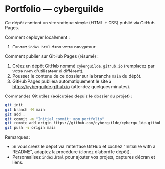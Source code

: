 # Portfolio — cyberguilde

Ce dépôt contient un site statique simple (HTML + CSS) publié via GitHub Pages.

Comment déployer localement :
1. Ouvrez `index.html` dans votre navigateur.

Comment publier sur GitHub Pages (résumé) :
1. Créez un dépôt GitHub nommé `cyberguilde.github.io` (remplacez par votre nom d'utilisateur si différent).
2. Poussez le contenu de ce dossier sur la branche `main` du dépôt.
3. GitHub Pages publiera automatiquement le site à https://cyberguilde.github.io (attendez quelques minutes).

Commandes Git utiles (exécutées depuis le dossier du projet) :
```bash
git init
git branch -M main
git add .
git commit -m "Initial commit: mon portfolio"
git remote add origin https://github.com/cyberguilde/cyberguilde.github.io.git
git push -u origin main
```

Remarques :
- Si vous créez le dépôt via l’interface GitHub et cochez "Initialize with a README", adaptez la procédure (clonez d’abord le dépôt).
- Personnalisez `index.html` pour ajouter vos projets, captures d’écran et liens.